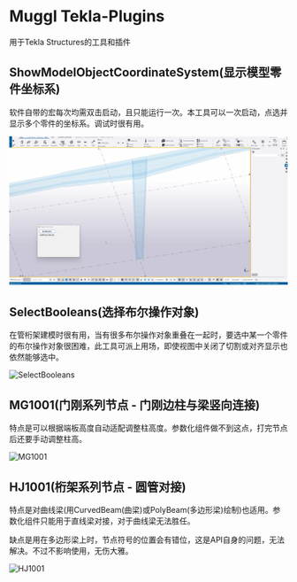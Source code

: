 # Muggl Tekla-Plugins
用于Tekla Structures的工具和插件
## ShowModelObjectCoordinateSystem(显示模型零件坐标系)
软件自带的宏每次均需双击启动，且只能运行一次。本工具可以一次启动，点选并显示多个零件的坐标系。调试时很有用。

![ShowModelObjectCoordinateSystem](https://github.com/ThinkerHua/Muggle-Tekla-Plugins/blob/master/Resources/Introduction_ShowModelObjectCoordinateSystem.gif)
## SelectBooleans(选择布尔操作对象)
在管桁架建模时很有用，当有很多布尔操作对象重叠在一起时，要选中某一个零件的布尔操作对象很困难，此工具可派上用场，即使视图中关闭了切割或对齐显示也依然能够选中。

![SelectBooleans](https://github.com/ThinkerHua/Muggle-Tekla-Plugins/blob/master/Resources/Introduction_SelectBooleans.gif)
## MG1001(门刚系列节点 - 门刚边柱与梁竖向连接)
特点是可以根据端板高度自动适配调整柱高度。参数化组件做不到这点，打完节点后还要手动调整柱高。

![MG1001](https://github.com/ThinkerHua/Muggle-Tekla-Plugins/blob/master/Resources/Introduction_MG1001.gif)
## HJ1001(桁架系列节点 - 圆管对接)
特点是对曲线梁(用CurvedBeam(曲梁)或PolyBeam(多边形梁)绘制)也适用。参数化组件只能用于直线梁对接，对于曲线梁无法胜任。

缺点是用在多边形梁上时，节点符号的位置会有错位，这是API自身的问题，无法解决。不过不影响使用，无伤大雅。

![HJ1001](https://github.com/ThinkerHua/Muggle-Tekla-Plugins/blob/master/Resources/Introduction_HJ1001.gif)
